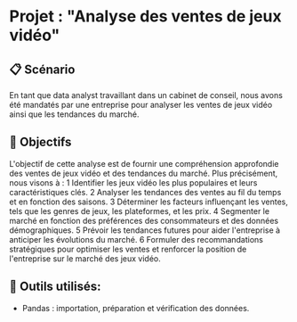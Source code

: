 # Projet : "Analyse des ventes de jeux vidéo"
## 📋 Scénario
En tant que data analyst travaillant dans un cabinet de conseil, nous avons été mandatés par une entreprise pour analyser les ventes de jeux vidéo ainsi que les tendances du marché. 
## 🎯 Objectifs
L'objectif de cette analyse est de fournir une compréhension approfondie des ventes de jeux vidéo et des tendances du marché. Plus précisément, nous visons à :
1 Identifier les jeux vidéo les plus populaires et leurs caractéristiques clés.
2 Analyser les tendances des ventes au fil du temps et en fonction des saisons.
3 Déterminer les facteurs influençant les ventes, tels que les genres de jeux, les plateformes, et les prix.
4 Segmenter le marché en fonction des préférences des consommateurs et des données démographiques.
5 Prévoir les tendances futures pour aider l'entreprise à anticiper les évolutions du marché.
6 Formuler des recommandations stratégiques pour optimiser les ventes et renforcer la position de l'entreprise sur le marché des jeux vidéo.

## 🔧 Outils utilisés:
- Pandas : importation, préparation et vérification des données.
